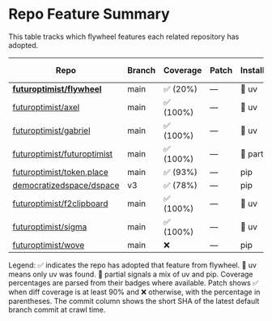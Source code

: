 # Repo Feature Summary

This table tracks which flywheel features each related repository has adopted.

<!-- spellchecker: disable -->
| Repo | Branch | Coverage | Patch | Installer | License | CI | AGENTS.md | Code of Conduct | Contributing | Pre-commit | Commit |
| ---- | ------ | -------- | ----- | --------- | ------- | -- | --------- | --------------- | ------------ | ---------- | ------ |
| **[futuroptimist/flywheel](https://github.com/futuroptimist/flywheel)** | main | ✅ (20%) | — | 🚀 uv | ✅ | ✅ | ✅ | ✅ | ✅ | ✅ | `d68f830` |
| [futuroptimist/axel](https://github.com/futuroptimist/axel) | main | ✅ (100%) | — | 🚀 uv | ✅ | ✅ | ✅ | ✅ | ✅ | ✅ | `3eb7ec7` |
| [futuroptimist/gabriel](https://github.com/futuroptimist/gabriel) | main | ✅ (100%) | — | 🚀 uv | ✅ | ✅ | ✅ | ✅ | ✅ | ✅ | `35a85fe` |
| [futuroptimist/futuroptimist](https://github.com/futuroptimist/futuroptimist) | main | ✅ (100%) | — | 🔶 partial | ✅ | ✅ | ✅ | ✅ | ✅ | ✅ | `d5dff5e` |
| [futuroptimist/token.place](https://github.com/futuroptimist/token.place) | main | ✅ (93%) | — | pip | ✅ | ✅ | ✅ | ✅ | ❌ | ✅ | `7873d3e` |
| [democratizedspace/dspace](https://github.com/democratizedspace/dspace) | v3 | ✅ (78%) | — | pip | ✅ | ✅ | ✅ | ✅ | ✅ | ❌ | `72a2032` |
| [futuroptimist/f2clipboard](https://github.com/futuroptimist/f2clipboard) | main | ✅ (100%) | — | 🚀 uv | ✅ | ✅ | ✅ | ✅ | ✅ | ✅ | `25cd2c6` |
| [futuroptimist/sigma](https://github.com/futuroptimist/sigma) | main | ✅ (100%) | — | 🚀 uv | ✅ | ✅ | ✅ | ✅ | ✅ | ✅ | `64d265f` |
| [futuroptimist/wove](https://github.com/futuroptimist/wove) | main | ❌ | — | pip | ❌ | ❌ | ❌ | ❌ | ❌ | ❌ | n/a |

Legend: ✅ indicates the repo has adopted that feature from flywheel. 🚀 uv means only uv was found. 🔶 partial signals a mix of uv and pip. Coverage percentages are parsed from their badges where available. Patch shows ✅ when diff coverage is at least 90% and ❌ otherwise, with the percentage in parentheses. The commit column shows the short SHA of the latest default branch commit at crawl time.

